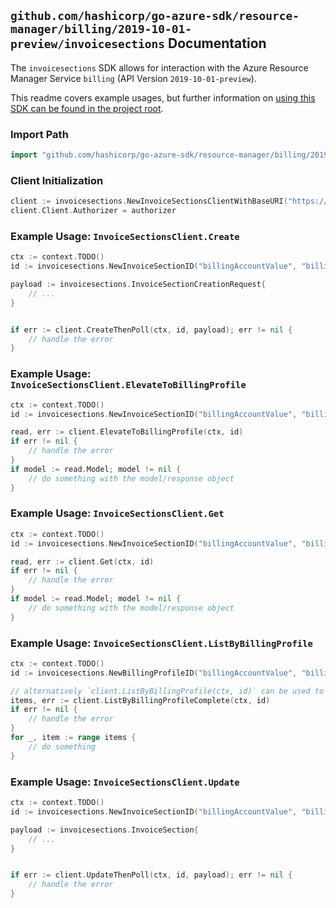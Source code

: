 
## `github.com/hashicorp/go-azure-sdk/resource-manager/billing/2019-10-01-preview/invoicesections` Documentation

The `invoicesections` SDK allows for interaction with the Azure Resource Manager Service `billing` (API Version `2019-10-01-preview`).

This readme covers example usages, but further information on [using this SDK can be found in the project root](https://github.com/hashicorp/go-azure-sdk/tree/main/docs).

### Import Path

```go
import "github.com/hashicorp/go-azure-sdk/resource-manager/billing/2019-10-01-preview/invoicesections"
```


### Client Initialization

```go
client := invoicesections.NewInvoiceSectionsClientWithBaseURI("https://management.azure.com")
client.Client.Authorizer = authorizer
```


### Example Usage: `InvoiceSectionsClient.Create`

```go
ctx := context.TODO()
id := invoicesections.NewInvoiceSectionID("billingAccountValue", "billingProfileValue", "invoiceSectionValue")

payload := invoicesections.InvoiceSectionCreationRequest{
	// ...
}


if err := client.CreateThenPoll(ctx, id, payload); err != nil {
	// handle the error
}
```


### Example Usage: `InvoiceSectionsClient.ElevateToBillingProfile`

```go
ctx := context.TODO()
id := invoicesections.NewInvoiceSectionID("billingAccountValue", "billingProfileValue", "invoiceSectionValue")

read, err := client.ElevateToBillingProfile(ctx, id)
if err != nil {
	// handle the error
}
if model := read.Model; model != nil {
	// do something with the model/response object
}
```


### Example Usage: `InvoiceSectionsClient.Get`

```go
ctx := context.TODO()
id := invoicesections.NewInvoiceSectionID("billingAccountValue", "billingProfileValue", "invoiceSectionValue")

read, err := client.Get(ctx, id)
if err != nil {
	// handle the error
}
if model := read.Model; model != nil {
	// do something with the model/response object
}
```


### Example Usage: `InvoiceSectionsClient.ListByBillingProfile`

```go
ctx := context.TODO()
id := invoicesections.NewBillingProfileID("billingAccountValue", "billingProfileValue")

// alternatively `client.ListByBillingProfile(ctx, id)` can be used to do batched pagination
items, err := client.ListByBillingProfileComplete(ctx, id)
if err != nil {
	// handle the error
}
for _, item := range items {
	// do something
}
```


### Example Usage: `InvoiceSectionsClient.Update`

```go
ctx := context.TODO()
id := invoicesections.NewInvoiceSectionID("billingAccountValue", "billingProfileValue", "invoiceSectionValue")

payload := invoicesections.InvoiceSection{
	// ...
}


if err := client.UpdateThenPoll(ctx, id, payload); err != nil {
	// handle the error
}
```

